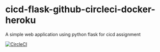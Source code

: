 # cicd-flask-github-circleci-docker-heroku
A simple web application using python flask for cicd assignment

[![CircleCI](https://circleci.com/gh/kartisuri/cicd-flask-github-circleci-docker-heroku/tree/master.svg?style=svg)](https://circleci.com/gh/kartisuri/cicd-flask-github-circleci-docker-heroku/tree/master)
